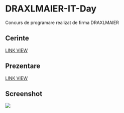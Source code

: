 # DRAXLMAIER-IT-Day
Concurs de programare realizat de firma DRAXLMAIER
## Cerinte
[LINK VIEW](https://1drv.ms/b/s!ArCwk_6HFsi9iSVv6cu9nZxcEbxp)
## Prezentare
[LINK VIEW](https://1drv.ms/p/s!ArCwk_6HFsi9iSTbkIO4zUegfz9e)
## Screenshot
<img src="https://i.imgur.com/XO7vN3u.png"/>
